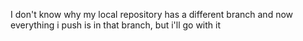 I don't know why my local repository has a different branch and now everything i push is in that branch, but i'll go with it
